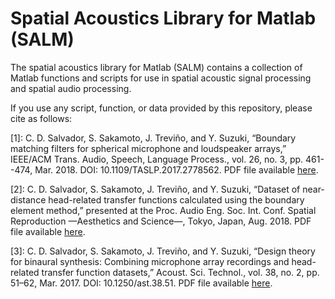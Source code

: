 # Spatial Acoustics Library for Matlab (SALM)
The spatial acoustics library for Matlab (SALM) contains a collection of Matlab functions and scripts for use in spatial acoustic signal processing and spatial audio processing.

If you use any script, function, or data provided by this repository, please cite as follows:

[1]: C. D. Salvador, S. Sakamoto, J. Treviño, and Y. Suzuki, “Boundary matching filters for spherical microphone and loudspeaker arrays,” IEEE/ACM Trans. Audio, Speech, Language Process., vol. 26, no. 3, pp. 461--474, Mar. 2018.
DOI: 10.1109/TASLP.2017.2778562.
PDF file available [here](https://cesardsalvador.github.io/doc/Salvador2017BoundaryMatchingFiltersForSphericalArrays.pdf).

[2]: C. D. Salvador, S. Sakamoto, J. Treviño, and Y. Suzuki, “Dataset of near-distance head-related transfer functions calculated using the boundary element method,” presented at the Proc. Audio Eng. Soc. Int. Conf. Spatial Reproduction —Aesthetics and Science—, Tokyo, Japan, Aug. 2018.
PDF file available [here](https://cesardsalvador.github.io/doc/Salvador2018NearDistanceHRTFDataset.pdf).

[3]: C. D. Salvador, S. Sakamoto, J. Treviño, and Y. Suzuki, “Design theory for binaural synthesis: Combining microphone array recordings and head-related transfer function datasets,” Acoust. Sci. Technol., vol. 38, no. 2, pp. 51–62, Mar. 2017.
DOI: 10.1250/ast.38.51.
PDF file available [here](https://cesardsalvador.github.io/doc/Salvador2017BinauralSynthesisDesignTheory.pdf).
